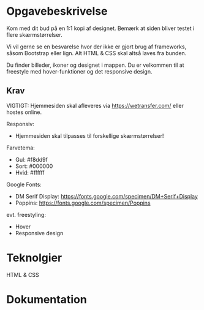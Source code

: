 # Opgavebeskrivelse
Kom med dit bud på en 1:1 kopi af designet. Bemærk at siden bliver testet i flere skærmstørrelser.

Vi vil gerne se en besvarelse hvor der ikke er gjort brug af frameworks, såsom Bootstrap eller lign. Alt HTML & CSS skal altså laves fra bunden.

Du finder billeder, ikoner og designet i mappen. Du er velkommen til at freestyle med hover-funktioner og det responsive design.

## Krav
VIGTIGT: Hjemmesiden skal afleveres via https://wetransfer.com/ eller hostes online.

Responsiv:
* Hjemmesiden skal tilpasses til forskellige skærmstørrelser!

Farvetema:
* Gul: #f8dd9f
* Sort: #000000
* Hvid: #ffffff

Google Fonts:
* DM Serif Display: https://fonts.google.com/specimen/DM+Serif+Display
* Poppins: https://fonts.google.com/specimen/Poppins

evt. freestyling:
* Hover
* Responsive design

# Teknolgier
HTML & CSS

# Dokumentation

